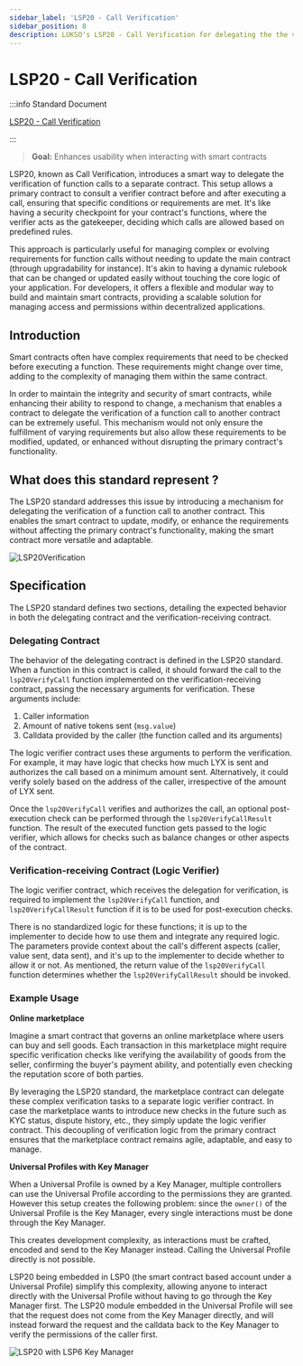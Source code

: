 ```yaml
---
sidebar_label: 'LSP20 - Call Verification'
sidebar_position: 8
description: LUKSO's LSP20 - Call Verification for delegating the the verification of a function call to another smart contract.
---
```


# LSP20 - Call Verification

:::info Standard Document

[LSP20 - Call Verification](https://github.com/lukso-network/LIPs/blob/main/LSPs/LSP-20-CallVerification.md)

:::

> **Goal:** Enhances usability when interacting with smart contracts

LSP20, known as Call Verification, introduces a smart way to delegate the verification of function calls to a separate contract. This setup allows a primary contract to consult a verifier contract before and after executing a call, ensuring that specific conditions or requirements are met. It's like having a security checkpoint for your contract's functions, where the verifier acts as the gatekeeper, deciding which calls are allowed based on predefined rules.

This approach is particularly useful for managing complex or evolving requirements for function calls without needing to update the main contract (through upgradability for instance). It's akin to having a dynamic rulebook that can be changed or updated easily without touching the core logic of your application. For developers, it offers a flexible and modular way to build and maintain smart contracts, providing a scalable solution for managing access and permissions within decentralized applications.

## Introduction

Smart contracts often have complex requirements that need to be checked before executing a function. These requirements might change over time, adding to the complexity of managing them within the same contract.

In order to maintain the integrity and security of smart contracts, while enhancing their ability to respond to change, a mechanism that enables a contract to delegate the verification of a function call to another contract can be extremely useful. This mechanism would not only ensure the fulfillment of varying requirements but also allow these requirements to be modified, updated, or enhanced without disrupting the primary contract's functionality.

## What does this standard represent ?

The LSP20 standard addresses this issue by introducing a mechanism for delegating the verification of a function call to another contract. This enables the smart contract to update, modify, or enhance the requirements without affecting the primary contract's functionality, making the smart contract more versatile and adaptable.

![LSP20Verification](/img/standards/lsp20/LSP20-Verification.jpeg)

## Specification

The LSP20 standard defines two sections, detailing the expected behavior in both the delegating contract and the verification-receiving contract.

### Delegating Contract

The behavior of the delegating contract is defined in the LSP20 standard. When a function in this contract is called, it should forward the call to the `lsp20VerifyCall` function implemented on the verification-receiving contract, passing the necessary arguments for verification. These arguments include:

1. Caller information
2. Amount of native tokens sent (`msg.value`)
3. Calldata provided by the caller (the function called and its arguments)

The logic verifier contract uses these arguments to perform the verification. For example, it may have logic that checks how much LYX is sent and authorizes the call based on a minimum amount sent. Alternatively, it could verify solely based on the address of the caller, irrespective of the amount of LYX sent.

Once the `lsp20VerifyCall` verifies and authorizes the call, an optional post-execution check can be performed through the `lsp20VerifyCallResult` function. The result of the executed function gets passed to the logic verifier, which allows for checks such as balance changes or other aspects of the contract.

### Verification-receiving Contract (Logic Verifier)

The logic verifier contract, which receives the delegation for verification, is required to implement the `lsp20VerifyCall` function, and `lsp20VerifyCallResult` function if it is to be used for post-execution checks.

There is no standardized logic for these functions; it is up to the implementer to decide how to use them and integrate any required logic. The parameters provide context about the call's different aspects (caller, value sent, data sent), and it's up to the implementer to decide whether to allow it or not. As mentioned, the return value of the `lsp20VerifyCall` function determines whether the `lsp20VerifyCallResult` should be invoked.

### Example Usage

**Online marketplace**

Imagine a smart contract that governs an online marketplace where users can buy and sell goods. Each transaction in this marketplace might require specific verification checks like verifying the availability of goods from the seller, confirming the buyer's payment ability, and potentially even checking the reputation score of both parties.

By leveraging the LSP20 standard, the marketplace contract can delegate these complex verification tasks to a separate logic verifier contract. In case the marketplace wants to introduce new checks in the future such as KYC status, dispute history, etc., they simply update the logic verifier contract. This decoupling of verification logic from the primary contract ensures that the marketplace contract remains agile, adaptable, and easy to manage.

**Universal Profiles with Key Manager**

When a Universal Profile is owned by a Key Manager, multiple controllers can use the Universal Profile according to the permissions they are granted. However this setup creates the following problem: since the `owner()` of the Universal Profile is the Key Manager, every single interactions must be done through the Key Manager.

This creates development complexity, as interactions must be crafted, encoded and send to the Key Manager instead. Calling the Universal Profile directly is not possible.

LSP20 being embedded in LSP0 (the smart contract based account under a Universal Profile) simplify this complexity, allowing anyone to interact directly with the Universal Profile without having to go through the Key Manager first. The LSP20 module embedded in the Universal Profile will see that the request does not come from the Key Manager directly, and will instead forward the request and the calldata back to the Key Manager to verify the permissions of the caller first.

![LSP20 with LSP6 Key Manager](/img/standards/lsp20/LSP20-example-LSP6.jpeg)
